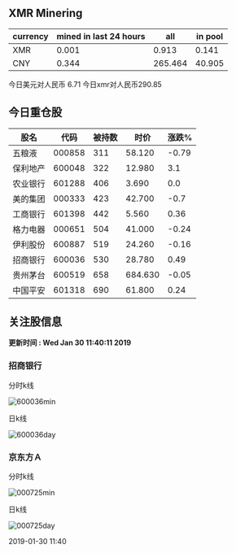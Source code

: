 ## XMR Minering

|currency|mined in last 24 hours|all|in pool|
|---|---|---|---|
|XMR|0.001|0.913|0.141|
|CNY|0.344|265.464|40.905|

今日美元对人民币 6.71	今日xmr对人民币290.85


## 今日重仓股 

|股名|代码|被持数|时价|涨跌%|
|---|---|---|---|---|
|五粮液|000858|311|58.120|-0.79|
|保利地产|600048|322|12.980|3.1|
|农业银行|601288|406|3.690|0.0|
|美的集团|000333|423|42.700|-0.7|
|工商银行|601398|442|5.560|0.36|
|格力电器|000651|504|41.000|-0.24|
|伊利股份|600887|519|24.260|-0.16|
|招商银行|600036|530|28.780|0.49|
|贵州茅台|600519|658|684.630|-0.05|
|中国平安|601318|690|61.800|0.24|

## 关注股信息
**更新时间 : Wed Jan 30 11:40:11 2019**
### 招商银行 
分时k线

![600036min](http://image.sinajs.cn/newchart/min/n/sh600036.gif)

日k线

![600036day](http://image.sinajs.cn/newchart/daily/n/sh600036.gif)

### 京东方Ａ 
分时k线

![000725min](http://image.sinajs.cn/newchart/min/n/sz000725.gif)

日k线

![000725day](http://image.sinajs.cn/newchart/daily/n/sz000725.gif)

2019-01-30 11:40